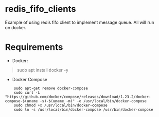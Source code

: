 # redis_fifo_clients
Example of using redis fifo client to implement message queue. All will run on docker.


# Requirements
* Docker:
> sudo apt install docker -y
* Docker Compose
```
    sudo apt-get remove docker-compose
    sudo curl -L "https://github.com/docker/compose/releases/download/1.23.2/docker-compose-$(uname -s)-$(uname -m)" -o /usr/local/bin/docker-compose
    sudo chmod +x /usr/local/bin/docker-compose
    sudo ln -s /usr/local/bin/docker-compose /usr/bin/docker-compose
```

